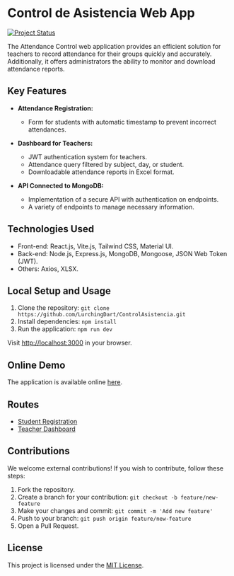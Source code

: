 # Control de Asistencia Web App

[![Project Status](https://img.shields.io/badge/Status-Temporarily_Abandoned-red)](https://asistencia-one.vercel.app/)


The Attendance Control web application provides an efficient solution for teachers to record attendance for their groups quickly and accurately. Additionally, it offers administrators the ability to monitor and download attendance reports.

## Key Features

- **Attendance Registration:**
  - Form for students with automatic timestamp to prevent incorrect attendances.

- **Dashboard for Teachers:**
  - JWT authentication system for teachers.
  - Attendance query filtered by subject, day, or student.
  - Downloadable attendance reports in Excel format.

- **API Connected to MongoDB:**
  - Implementation of a secure API with authentication on endpoints.
  - A variety of endpoints to manage necessary information.

## Technologies Used

- Front-end: React.js, Vite.js, Tailwind CSS, Material UI.
- Back-end: Node.js, Express.js, MongoDB, Mongoose, JSON Web Token (JWT).
- Others: Axios, XLSX.

## Local Setup and Usage

1. Clone the repository: `git clone https://github.com/LurchingDart/ControlAsistencia.git`
2. Install dependencies: `npm install`
3. Run the application: `npm run dev`

Visit [http://localhost:3000](http://localhost:3000) in your browser.

## Online Demo

The application is available online [here](https://asistencia-one.vercel.app/).

## Routes

- [Student Registration](https://asistencia-one.vercel.app/student-form)
- [Teacher Dashboard](https://asistencia-one.vercel.app/teacher-panel)

## Contributions

We welcome external contributions! If you wish to contribute, follow these steps:

1. Fork the repository.
2. Create a branch for your contribution: `git checkout -b feature/new-feature`
3. Make your changes and commit: `git commit -m 'Add new feature'`
4. Push to your branch: `git push origin feature/new-feature`
5. Open a Pull Request.

## License

This project is licensed under the [MIT License](LICENSE).
